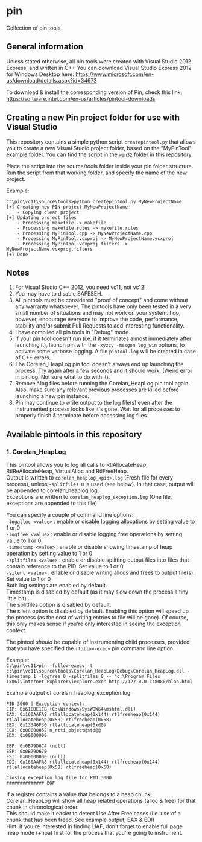 # pin
Collection of pin tools


## General information

Unless stated otherwise, all pin tools were created with Visual Studio 2012 Express, and written in C++
You can download Visual Studio Express 2012 for Windows Desktop here: https://www.microsoft.com/en-us/download/details.aspx?id=34673

To download & install the corresponding version of Pin, check this link:
https://software.intel.com/en-us/articles/pintool-downloads


## Creating a new Pin project folder for use with Visual Studio

This repository contains a simple python script `createpintool.py` that allows you to create a new Visual Studio project folder, based on the "MyPinTool" example folder.
You can find the script in the `win32` folder in this repository.

Place the script into the source/tools folder inside your pin folder structure.
Run the script from that working folder, and specify the name of the new project.

Example:
```
C:\pin\vc11\source\tools>python createpintool.py MyNewProjectName
[+] Creating new PIN project MyNewProjectName
    - Copying clean project
[+] Updating project files
    - Processing makefile -> makefile
    - Processing makefile.rules -> makefile.rules
    - Processing MyPinTool.cpp -> MyNewProjectName.cpp
    - Processing MyPinTool.vcxproj -> MyNewProjectName.vcxproj
    - Processing MyPinTool.vcxproj.filters -> MyNewProjectName.vcxproj.filters
[+] Done
```


## Notes

1. For Visual Studio C++ 2012, you need vc11, not vc12!
2. You may have to disable SAFESEH.
3. All pintools must be considered "proof of concept" and come without any warranty whatsoever.  The pintools have only been tested in a very small number of situations and may not work on your system. I do, however, encourage everyone to improve the code, performance, stability and/or submit Pull Requests to add interesting functionality.
4. I have compiled all pin tools in "Debug" mode.
5. If your pin tool doesn't run (i.e. if it terminates almost immediately after launching it), launch pin with the `-xyzzy -mesgon log_win` options, to activate some verbose logging.  A file `pintool.log` will be created in case of C++ errors.
6. The Corelan_HeapLog pin tool doesn't always end up launching the process.  Try again after a few seconds and it should work. (Weird error in pin.log. Not sure what to do with it).
7. Remove *.log files before running the Corelan_HeapLog pin tool again. Also, make sure any relevant previous processes are killed before launching a new pin instance.
8. Pin may continue to write output to the log file(s) even after the instrumented process looks like it's gone.  Wait for all processes to properly finish & terminate before accessing log files.

## Available pintools in this repository

### 1. Corelan_HeapLog
This pintool allows you to log all calls to RtlAllocateHeap, RtlReAllocateHeap, VirtualAlloc and RtlFreeHeap.<br>
Output is written to `corelan_heaplog_<pid>.log` (Fresh file for every process), unless `-splitfiles 0` is used (see below). In that case, output will be appended to corelan_heaplog.log.<br>
Exceptions are written to `corelan_heaplog_exception.log` (One file, exceptions are appended to this file)

You can specify a couple of command line options: <br>
`-logalloc <value>`   : enable or disable logging allocations by setting value to 1 or 0<br>
`-logfree <value>`    : enable or disable logging free operations by setting value to 1 or 0<br>
`-timestamp <value>`  : enable or disable showing timestamp of heap operation by setting value to 1 or 0<br>
`-splitfiles <value>` : enable or disable splitting output files into files that contain reference to the PID. Set value to 1 or 0<br>
`-silent <value>`     : enable or disable writing allocs and frees to output file(s). Set value to 1 or 0<br>
Both log settings are enabled by default.<br>
Timestamp is disabled by default (as it may slow down the process a tiny little bit). <br>
The splitfiles option is disabled by default.<br>
The silent option is disabled by default. Enabling this option will speed up the process (as the cost of writing entries to file will be gone).  Of course, this only makes sense if you're only interested in seeing the exception context.

The pintool *should* be capable of instrumenting child processes, provided that you have specified the `-follow-execv` pin command line option.

Example:<br>
```C:\pin\vc11>pin -follow-execv -t c:\pin\vc11\source\tools\Corelan_HeapLog\Debug\Corelan_HeapLog.dll -timestamp 1 -logfree 0 -splitfiles 0 -- "c:\Program Files (x86)\Internet Explorer\iexplore.exe" http://127.0.0.1:8080/blah.html```

Example output of corelan_heaplog_exception.log:<br>
```
PID 3000 | Exception context:
EIP: 0x61EDE1CB (C:\Windows\SysWOW64\mshtml.dll)
EAX: 0x160AAFA8 rtlallocateheap(0x144) rtlfreeheap(0x144) rtlallocateheap(0x58) rtlfreeheap(0x58) 
EBX: 0x13346F30 rtlallocateheap(0xd0) 
ECX: 0x00000052 n_rtti_object@std@@
EDX: 0x00000000 

EBP: 0x0B79D6C4 (null)
ESP: 0x0B79D670 
ESI: 0x00000000 (null)
EDI: 0x160AAFA8 rtlallocateheap(0x144) rtlfreeheap(0x144) rtlallocateheap(0x58) rtlfreeheap(0x58) 

Closing exception log file for PID 3000
############## EOF
```
If a register contains a value that belongs to a heap chunk, Corelan_HeapLog will show all heap related operations (alloc & free) for that chunk in chronological order. <br>
This should make it easier to detect Use After Free cases (i.e. use of a chunk that has been freed. See example output, EAX & EDI)<br>
Hint: if you're interested in finding UAF, don't forget to enable full page heap mode (+hpa) first for the process that you're going to instrument.